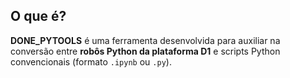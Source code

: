 ## O que é?
**DONE_PYTOOLS** é uma ferramenta desenvolvida para auxiliar na conversão entre **robôs Python da plataforma D1** e scripts Python convencionais (formato `.ipynb` ou `.py`).
